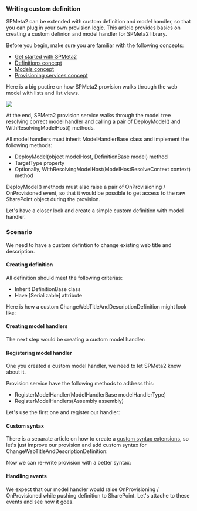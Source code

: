 ﻿---
Title: Custom definition
FileName: custom-definition.html
Order: 500
---
### Writing custom definition

SPMeta2 can be extended with custom definition and model handler, so that you can plug in your own provision logic.
This article provides basics on creating a custom definion and model handler for SPMeta2 library.

Before you begin, make sure you are familiar with the following concepts:

* [Get started with SPMeta2](/spmeta2/getting-started)
* [Definitions concept](/spmeta2/reference/definitions)
* [Models concept](/spmeta2/reference/models)
* [Provisioning services concept](/spmeta2/reference/provisionservices)


Here is a big puctire on how SPMeta2 provision walks through the web model with lists and list views.

<img src='http://g.gravizo.com/g?@startuml;
"web definition" -> "web definition": lookup handler;
"web definition" -> "web definition": DeployModel();
"web definition" -> "web definition": lookup children models;
"web definition" -> "list definition": WithResolvingModelHost(), get web instance;
"list definition" -> "list definition": lookup handler;
"list definition" -> "list definition": DeployModel();
"list definition" -> "list definition": lookup children models;
"list definition" -> "list view definition": WithResolvingModelHost(), get list instance;
"list view definition" -> "list view definition": lookup handler;
"list view definition" -> "list view definition": DeployModel();
"list view definition" -> "list definition": back;
"list definition" -> "web definition": back;@enduml' ></img>

At the end, SPMeta2 provision service walks through the model tree resolving correct model handler and calling a pair of DeployModel() and WithResolvingModelHost() methods.

All model handlers must inherit ModelHandlerBase class and implement the following methods:

* DeployModel(object modelHost, DefinitionBase model) method
* TargetType property
* Optionally, WithResolvingModelHost(ModelHostResolveContext context) method

DeployModel() methods must also raise a pair of OnProvisioning / OnProvisioned event, so that it would be possible to get access to the raw SharePoint object during the provision.

Let's have a closer look and create a simple custom definition with model handler.

### Scenario
We need to have a custom defintion to change existing web title and description.

#### Creating definition
All definition should meet the following criterias:

* Inherit DefinitionBase class
* Have [Serializable] attribute

Here is how a custom ChangeWebTitleAndDescriptionDefinition might look like:

<a href="_samples/writing-custom-definition-ChangeWebTitleAndDescriptionDefinitionClass.sample-ref"></a>

#### Creating model handlers
The next step would be creating a custom model handler:

<a href="_samples/writing-custom-definition-ChangeWebTitleAndDescriptionModelHandlerClass.sample-ref"></a>

#### Registering model handler
One you created a custom model handler, we need to let SPMeta2 know about it.

Provision service have the following methods to address this:

* RegisterModelHandler(ModelHandlerBase modelHandlerType)
* RegisterModelHandlers(Assembly assembly)

Let's use the first one and register our handler:

<a href="_samples/writing-custom-definition-RegisterCustomModelHandler.sample-ref"></a>

#### Custom syntax
There is a separate article on how to create a [custom syntax extensions](/spmeta2/extensibility/writing-custom-syntax/), so let's just improve our provision and add custom syntax for ChangeWebTitleAndDescriptionDefinition:

<a href="_samples/writing-custom-definition-ChangeWebTitleAndDescriptionDefinitionSyntaxClass.sample-ref"></a>

Now we can re-write provision with a better syntax:
<a href="_samples/writing-custom-definition-RegisterCustomModelHandlerWithSyntax.sample-ref"></a>

#### Handling events
We expect that our model handler would raise OnProvisioning / OnProvisioned while pushing definition to SharePoint. Let's attache to these events and see how it goes.
<a href="_samples/writing-custom-definition-RegisterCustomModelHandlerWithEvents.sample-ref"></a>
